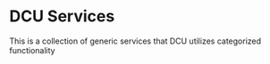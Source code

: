 # DCU Services
This is a collection of generic services that DCU utilizes categorized functionality
